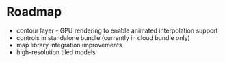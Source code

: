 # Roadmap

* contour layer - GPU rendering to enable animated interpolation support
* controls in standalone bundle (currently in cloud bundle only)
* map library integration improvements
* high-resolution tiled models
